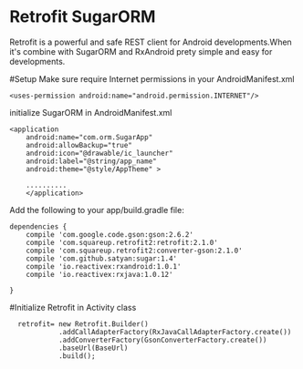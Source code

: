 # Retrofit SugarORM

Retrofit is a powerful and safe REST client for Android developments.When it's combine with SugarORM and RxAndroid prety simple and easy for developments.

#Setup
Make sure require Internet permissions in your AndroidManifest.xml

    <uses-permission android:name="android.permission.INTERNET"/>
    
initialize SugarORM in AndroidManifest.xml

    <application
        android:name="com.orm.SugarApp"
        android:allowBackup="true"
        android:icon="@drawable/ic_launcher"
        android:label="@string/app_name"
        android:theme="@style/AppTheme" >
        
        ..........
        </application>


Add the following to your app/build.gradle file:

    dependencies {
        compile 'com.google.code.gson:gson:2.6.2'
        compile 'com.squareup.retrofit2:retrofit:2.1.0'
        compile 'com.squareup.retrofit2:converter-gson:2.1.0' 
        compile 'com.github.satyan:sugar:1.4'
        compile 'io.reactivex:rxandroid:1.0.1'
        compile 'io.reactivex:rxjava:1.0.12'

    }

#Initialize Retrofit in Activity class

      retrofit= new Retrofit.Builder()
                .addCallAdapterFactory(RxJavaCallAdapterFactory.create())
                .addConverterFactory(GsonConverterFactory.create())
                .baseUrl(BaseUrl)
                .build();
                
